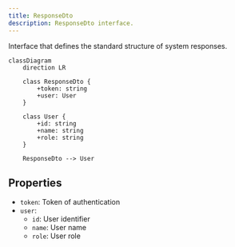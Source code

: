 ```yaml
---
title: ResponseDto
description: ResponseDto interface.
---
```


Interface that defines the standard structure of system responses.

```mermaid
classDiagram
    direction LR

    class ResponseDto {
        +token: string
        +user: User
    }

    class User {
        +id: string
        +name: string
        +role: string
    }

    ResponseDto --> User
```

## Properties

- `token`: Token of authentication
- `user`:
  - `id`: User identifier
  - `name`: User name
  - `role`: User role
